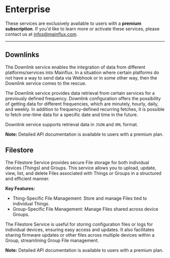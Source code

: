 # Enterprise

These services are exclusively available to users with a **premium subscription**. If you'd like to learn more or activate these services, please contact us at [infos@mainflux.com](mailto:infos@mainflux.com).

---

## Downlinks

The Downlink service enables the integration of data from different platforms/services into Mainflux. In a situation where certain platforms do not have a way to send data via Webhook or in some other way, then the Downlink service comes to the rescue.

The Downlink service provides data retrieval from certain services for a previously defined frequency. Downlink configuration offers the possibility of getting data for different frequencies, which are minutely, hourly, daily, and weekly. In addition to frequency-defined recurring fetches, it is possible to fetch one-time data for a specific date and time in the future. 

Downlink service supports retrieval data in `JSON` and `XML` format.

**Note:** Detailed API documentation is available to users with a premium plan.



## Filestore

The Filestore Service provides secure File storage for both individual devices (Things) and Groups. This service allows you to upload, update, view, list, and delete Files associated with Things or Groups in a structured and efficient manner.

**Key Features:**
- Thing-Specific File Management:
Store and manage Files tied to individual Things.
- Group-Specific File Management:
Manage Files shared across device Groups.
  
The Filestore Service is useful for storing configuration files or logs for individual devices, ensuring easy access and updates. It also facilitates sharing firmware updates or other files across multiple devices within a Group, streamlining Group File management.

**Note:** Detailed API documentation is available to users with a premium plan.
